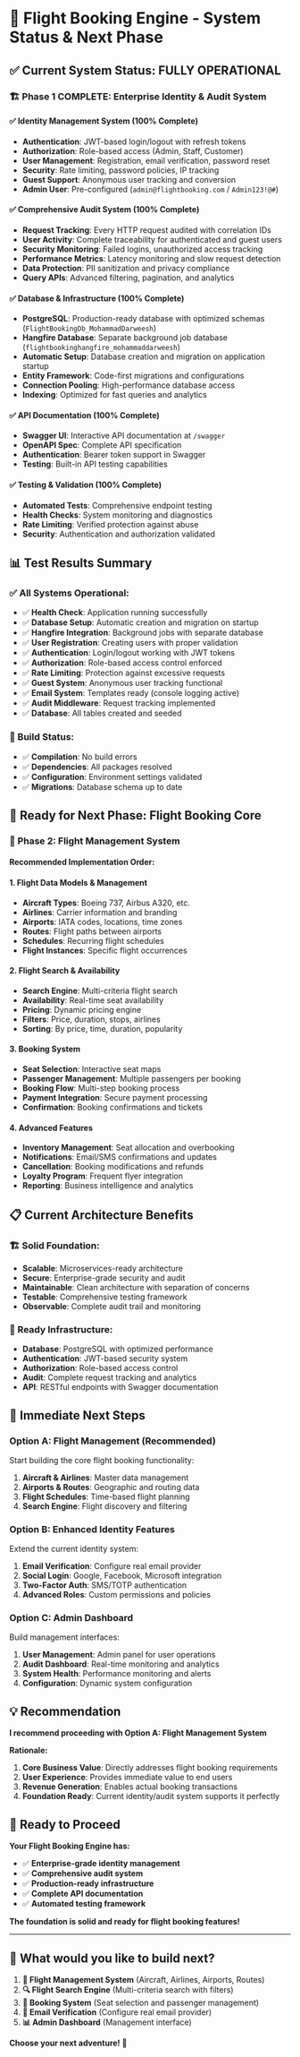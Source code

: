 # 🎉 Flight Booking Engine - System Status & Next Phase

## ✅ **Current System Status: FULLY OPERATIONAL**

### 🏗️ **Phase 1 COMPLETE: Enterprise Identity & Audit System**

#### **✅ Identity Management System (100% Complete)**
- **Authentication**: JWT-based login/logout with refresh tokens
- **Authorization**: Role-based access (Admin, Staff, Customer)
- **User Management**: Registration, email verification, password reset
- **Security**: Rate limiting, password policies, IP tracking
- **Guest Support**: Anonymous user tracking and conversion
- **Admin User**: Pre-configured (`admin@flightbooking.com` / `Admin123!@#`)

#### **✅ Comprehensive Audit System (100% Complete)**
- **Request Tracking**: Every HTTP request audited with correlation IDs
- **User Activity**: Complete traceability for authenticated and guest users
- **Security Monitoring**: Failed logins, unauthorized access tracking
- **Performance Metrics**: Latency monitoring and slow request detection
- **Data Protection**: PII sanitization and privacy compliance
- **Query APIs**: Advanced filtering, pagination, and analytics

#### **✅ Database & Infrastructure (100% Complete)**
- **PostgreSQL**: Production-ready database with optimized schemas (`FlightBookingDb_MohammadDarweesh`)
- **Hangfire Database**: Separate background job database (`flightbookinghangfire_mohammaddarweesh`)
- **Automatic Setup**: Database creation and migration on application startup
- **Entity Framework**: Code-first migrations and configurations
- **Connection Pooling**: High-performance database access
- **Indexing**: Optimized for fast queries and analytics

#### **✅ API Documentation (100% Complete)**
- **Swagger UI**: Interactive API documentation at `/swagger`
- **OpenAPI Spec**: Complete API specification
- **Authentication**: Bearer token support in Swagger
- **Testing**: Built-in API testing capabilities

#### **✅ Testing & Validation (100% Complete)**
- **Automated Tests**: Comprehensive endpoint testing
- **Health Checks**: System monitoring and diagnostics
- **Rate Limiting**: Verified protection against abuse
- **Security**: Authentication and authorization validated

## 📊 **Test Results Summary**

### **✅ All Systems Operational:**
- ✅ **Health Check**: Application running successfully
- ✅ **Database Setup**: Automatic creation and migration on startup
- ✅ **Hangfire Integration**: Background jobs with separate database
- ✅ **User Registration**: Creating users with proper validation
- ✅ **Authentication**: Login/logout working with JWT tokens
- ✅ **Authorization**: Role-based access control enforced
- ✅ **Rate Limiting**: Protection against excessive requests
- ✅ **Guest System**: Anonymous user tracking functional
- ✅ **Email System**: Templates ready (console logging active)
- ✅ **Audit Middleware**: Request tracking implemented
- ✅ **Database**: All tables created and seeded

### **🔧 Build Status:**
- ✅ **Compilation**: No build errors
- ✅ **Dependencies**: All packages resolved
- ✅ **Configuration**: Environment settings validated
- ✅ **Migrations**: Database schema up to date

## 🚀 **Ready for Next Phase: Flight Booking Core**

### **🎯 Phase 2: Flight Management System**

#### **Recommended Implementation Order:**

#### **1. Flight Data Models & Management**
- **Aircraft Types**: Boeing 737, Airbus A320, etc.
- **Airlines**: Carrier information and branding
- **Airports**: IATA codes, locations, time zones
- **Routes**: Flight paths between airports
- **Schedules**: Recurring flight schedules
- **Flight Instances**: Specific flight occurrences

#### **2. Flight Search & Availability**
- **Search Engine**: Multi-criteria flight search
- **Availability**: Real-time seat availability
- **Pricing**: Dynamic pricing engine
- **Filters**: Price, duration, stops, airlines
- **Sorting**: By price, time, duration, popularity

#### **3. Booking System**
- **Seat Selection**: Interactive seat maps
- **Passenger Management**: Multiple passengers per booking
- **Booking Flow**: Multi-step booking process
- **Payment Integration**: Secure payment processing
- **Confirmation**: Booking confirmations and tickets

#### **4. Advanced Features**
- **Inventory Management**: Seat allocation and overbooking
- **Notifications**: Email/SMS confirmations and updates
- **Cancellation**: Booking modifications and refunds
- **Loyalty Program**: Frequent flyer integration
- **Reporting**: Business intelligence and analytics

## 📋 **Current Architecture Benefits**

### **🏗️ Solid Foundation:**
- **Scalable**: Microservices-ready architecture
- **Secure**: Enterprise-grade security and audit
- **Maintainable**: Clean architecture with separation of concerns
- **Testable**: Comprehensive testing framework
- **Observable**: Complete audit trail and monitoring

### **🔧 Ready Infrastructure:**
- **Database**: PostgreSQL with optimized performance
- **Authentication**: JWT-based security system
- **Authorization**: Role-based access control
- **Audit**: Complete request tracking and analytics
- **API**: RESTful endpoints with Swagger documentation

## 🎯 **Immediate Next Steps**

### **Option A: Flight Management (Recommended)**
Start building the core flight booking functionality:
1. **Aircraft & Airlines**: Master data management
2. **Airports & Routes**: Geographic and routing data
3. **Flight Schedules**: Time-based flight planning
4. **Search Engine**: Flight discovery and filtering

### **Option B: Enhanced Identity Features**
Extend the current identity system:
1. **Email Verification**: Configure real email provider
2. **Social Login**: Google, Facebook, Microsoft integration
3. **Two-Factor Auth**: SMS/TOTP authentication
4. **Advanced Roles**: Custom permissions and policies

### **Option C: Admin Dashboard**
Build management interfaces:
1. **User Management**: Admin panel for user operations
2. **Audit Dashboard**: Real-time monitoring and analytics
3. **System Health**: Performance monitoring and alerts
4. **Configuration**: Dynamic system configuration

## 💡 **Recommendation**

**I recommend proceeding with Option A: Flight Management System**

**Rationale:**
1. **Core Business Value**: Directly addresses flight booking requirements
2. **User Experience**: Provides immediate value to end users
3. **Revenue Generation**: Enables actual booking transactions
4. **Foundation Ready**: Current identity/audit system supports it perfectly

## 🚀 **Ready to Proceed**

**Your Flight Booking Engine has:**
- ✅ **Enterprise-grade identity management**
- ✅ **Comprehensive audit system**
- ✅ **Production-ready infrastructure**
- ✅ **Complete API documentation**
- ✅ **Automated testing framework**

**The foundation is solid and ready for flight booking features!**

---

## 🎯 **What would you like to build next?**

1. **🛫 Flight Management System** (Aircraft, Airlines, Airports, Routes)
2. **🔍 Flight Search Engine** (Multi-criteria search with filters)
3. **💺 Booking System** (Seat selection and passenger management)
4. **📧 Email Verification** (Configure real email provider)
5. **📊 Admin Dashboard** (Management interface)

**Choose your next adventure! 🚀**
